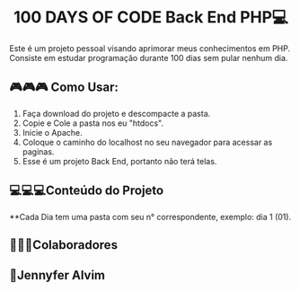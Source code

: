 <h1 align="center">100 DAYS OF CODE Back End PHP💻 </h1>

Este é um projeto pessoal visando aprimorar meus conhecimentos em PHP.
Consiste em estudar programação durante 100 dias sem pular nenhum dia.
## 🎮🎮🎮 Como Usar:

1. Faça download do projeto e descompacte a pasta.
2. Copie e Cole a pasta nos eu "htdocs".
3. Inicie o Apache.
4. Coloque o caminho do localhost no seu navegador para acessar as paginas.
5. Esse é um projeto Back End, portanto não terá telas.


   
## 💻💻💻Conteúdo do Projeto

**Cada Dia tem uma pasta com seu n° correspondente, exemplo: dia 1 (01).

## 🌟🌟🌟Colaboradores


<h2>🌸Jennyfer Alvim</h2> 



